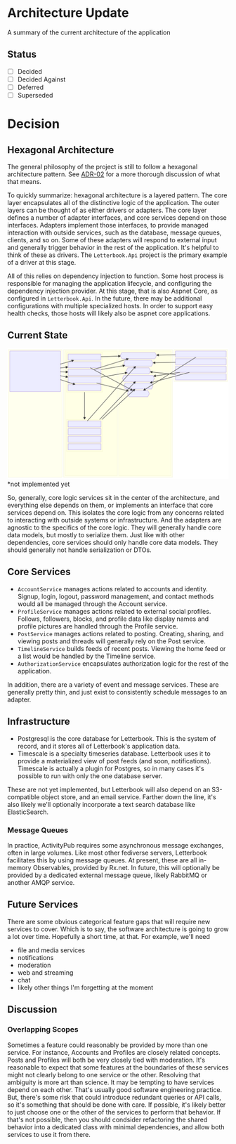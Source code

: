 ﻿# Architecture Update

A summary of the current architecture of the application

## Status

- [ ] Decided
- [ ] Decided Against
- [ ] Deferred
- [ ] Superseded

# Decision

## Hexagonal Architecture

The general philosophy of the project is still to follow a hexagonal architecture pattern. See [ADR-02][adr-02] for a more thorough discussion of what that means.

To quickly summarize: hexagonal architecture is a layered pattern. The core layer encapsulates all of the distinctive logic of the application. The outer layers can be thought of as either drivers or adapters. The core layer defines a number of adapter interfaces, and core services depend on those interfaces. Adapters implement those interfaces, to provide managed interaction with outside services, such as the database, message queues, clients, and so on. Some of these adapters will respond to external input and generally trigger behavior in the rest of the application. It's helpful to think of these as drivers. The `Letterbook.Api` project is the primary example of a driver at this stage.

All of this relies on dependency injection to function. Some host process is responsible for managing the application lifecycle, and configuring the dependency injection provider. At this stage, that is also Aspnet Core, as configured in `Letterbook.Api`. In the future, there may be additional configurations with multiple specialized hosts. In order to support easy health checks, those hosts will likely also be aspnet core applications.

## Current State
<!--
```mermaid
%% the svg below is rendered from this mermaid definition
%% the block type is really handy for architecture diagrams, but also really new and not well supported yet
block-beta
    columns 4
    block:Drivers
        columns 1
        Api["Letterbook.Api"]
        space:2
    end
    block:Core:2
        columns 2
        block
            columns 1
            block:Services
                columns 1
                a["AccountService"]
                b["PostService"]
                c["ProfileService"]
                d["TimelineService"]
                f["AuthorizationService"]
            end
            %% down1<["depends on"]>(down)
            space:1
            block:Events
                columns 1
                h["ActivityMessageService"]
                g["AccountEventService"]
                i["ProfileEventService"]
                j["PostEventService*"]
            end
        end
        block:Interfaces
            columns 1
            iapa{{"IAccountProfileAdapter"}}
            iapc{{"IActivityPubClient"}} 
            ifa{{"IFeedsAdapter"}}
            imba{{"IMessageBusAdapter"}}
            imbc{{"IMessageBusClient"}}
            ipa{{"IPostAdapter"}}
        end
    end
    block:Adapters:1
        columns 1
        db["Letterbook.Adapter.Db"]
        ap["Letterbook.Adapter.ActivityPub"]
        rx["Letterbook.Adapter.RxMessageBus"]
        ts["Letterbook.Adapter.TimescaleFeeds"]
    end

    db -- > ipa
    db -- > iapa
    ap -- > iapc
    rx -- > imba
    rx -- > imbc
    ts -- > ifa
    
    a -- > iapa
    b -- > ipa
    c -- > iapa
    c -- > iapc
    d -- > ifa
    d -- > ipa
    Services -- > Events
    Events -- > imba
    Events -- > imbc
    h -- > iapc

    Api -- > a
    Api -- > b
    Api -- > c
    Api -- > d
    Api -- > f
```
-->
![architecture-update-01.svg](assets%2Farchitecture-update-01.svg)
*not implemented yet

So, generally, core logic services sit in the center of the architecture, and everything else depends on them, or implements an interface that core services depend on. This isolates the core logic from any concerns related to interacting with outside systems or infrastructure. And the adapters are agnostic to the specifics of the core logic. They will generally handle core data models, but mostly to serialize them. Just like with other dependencies, core services should only handle core data models. They should generally not handle serialization or DTOs.

## Core Services
* `AccountService` manages actions related to accounts and identity. Signup, login, logout, password management, and contact methods would all be managed through the Account service.
* `ProfileService` manages actions related to external social profiles. Follows, followers, blocks, and profile data like display names and profile pictures are handled through the Profile service.
* `PostService` manages actions related to posting. Creating, sharing, and viewing posts and threads will generally rely on the Post service.
* `TimelineService` builds feeds of recent posts. Viewing the home feed or a list would be handled by the Timeline service.
* `AuthorizationService` encapsulates authorization logic for the rest of the application.

In addition, there are a variety of event and message services. These are generally pretty thin, and just exist to consistently schedule messages to an adapter.

## Infrastructure

* Postgresql is the core database for Letterbook. This is the system of record, and it stores all of Letterbook's application data.
* Timescale is a specialty timeseries database. Letterbook uses it to provide a materialized view of post feeds (and soon, notifications). Timescale is actually a plugin for Postgres, so in many cases it's possible to run with only the one database server.

These are not yet implemented, but Letterbook will also depend on an S3-compatible object store, and an email service. Farther down the line, it's also likely we'll optionally incorporate a text search database like ElasticSearch.

### Message Queues
In practice, ActivityPub requires some asynchronous message exchanges, often in large volumes. Like most other fediverse servers, Letterbook facilitates this by using message queues. At present, these are all in-memory Observables, provided by Rx.net. In future, this will optionally be provided by a dedicated external message queue, likely RabbitMQ or another AMQP service.

## Future Services

There are some obvious categorical feature gaps that will require new services to cover. Which is to say, the software architecture is going to grow a lot over time. Hopefully a short time, at that. For example, we'll need
* file and media services
* notifications
* moderation
* web and streaming
* chat
* likely other things I'm forgetting at the moment

## Discussion

### Overlapping Scopes

Sometimes a feature could reasonably be provided by more than one service. For instance, Accounts and Profiles are closely related concepts. Posts and Profiles will both be very closely tied with moderation. It's reasonable to expect that some features at the boundaries of these services might not clearly belong to one service or the other. Resolving that ambiguity is more art than science. It may be tempting to have services depend on each other. That's usually good software engineering practice. But, there's some risk that could introduce redundant queries or API calls, so it's something that should be done with care. If possible, it's likely better to just choose one or the other of the services to perform that behavior. If that's not possible, then you should condsider refactoring the shared behavior into a dedicated class with minimal dependencies, and allow both services to use it from there.

[adr-02]: ./02-architecture-design-patterns.md
